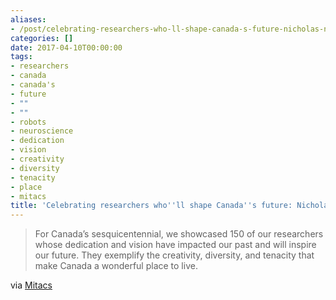 ```yaml
---
aliases:
- /post/celebrating-researchers-who-ll-shape-canada-s-future-nicholas-nadeau
categories: []
date: 2017-04-10T00:00:00
tags:
- researchers
- canada
- canada's
- future
- ""
- ""
- robots
- neuroscience
- dedication
- vision
- creativity
- diversity
- tenacity
- place
- mitacs
title: 'Celebrating researchers who''ll shape Canada''s future: Nicholas Nadeau'
---
```



> For Canada’s sesquicentennial, we showcased 150 of our researchers whose dedication and vision have impacted our past and will inspire our future.
They exemplify the creativity, diversity, and tenacity that make Canada a wonderful place to live.

<!--more-->

via [Mitacs](https://www.mitacs.ca/en/150-for-150#150-nicholas-nadeau)
